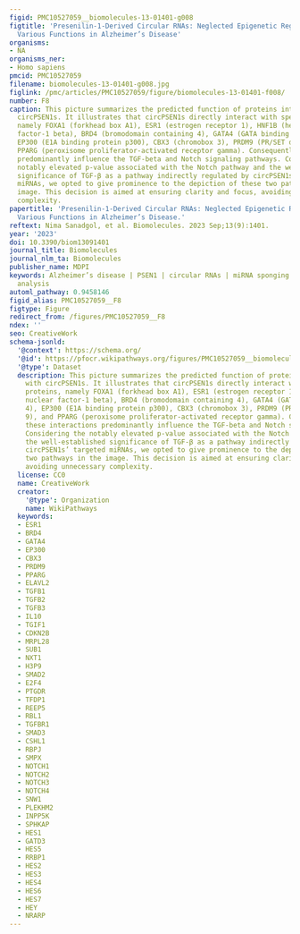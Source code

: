 ```yaml
---
figid: PMC10527059__biomolecules-13-01401-g008
figtitle: 'Presenilin-1-Derived Circular RNAs: Neglected Epigenetic Regulators with
  Various Functions in Alzheimer’s Disease'
organisms:
- NA
organisms_ner:
- Homo sapiens
pmcid: PMC10527059
filename: biomolecules-13-01401-g008.jpg
figlink: /pmc/articles/PMC10527059/figure/biomolecules-13-01401-f008/
number: F8
caption: This picture summarizes the predicted function of proteins interacting with
  circPSEN1s. It illustrates that circPSEN1s directly interact with specific proteins,
  namely FOXA1 (forkhead box A1), ESR1 (estrogen receptor 1), HNF1B (hepatocyte nuclear
  factor-1 beta), BRD4 (bromodomain containing 4), GATA4 (GATA binding protein 4),
  EP300 (E1A binding protein p300), CBX3 (chromobox 3), PRDM9 (PR/SET domain 9), and
  PPARG (peroxisome proliferator-activated receptor gamma). Consequently, these interactions
  predominantly influence the TGF-beta and Notch signaling pathways. Considering the
  notably elevated p-value associated with the Notch pathway and the well-established
  significance of TGF-β as a pathway indirectly regulated by circPSEN1s’ targeted
  miRNAs, we opted to give prominence to the depiction of these two pathways in the
  image. This decision is aimed at ensuring clarity and focus, avoiding unnecessary
  complexity.
papertitle: 'Presenilin-1-Derived Circular RNAs: Neglected Epigenetic Regulators with
  Various Functions in Alzheimer’s Disease.'
reftext: Nima Sanadgol, et al. Biomolecules. 2023 Sep;13(9):1401.
year: '2023'
doi: 10.3390/biom13091401
journal_title: Biomolecules
journal_nlm_ta: Biomolecules
publisher_name: MDPI
keywords: Alzheimer’s disease | PSEN1 | circular RNAs | miRNA sponging | in silico
  analysis
automl_pathway: 0.9458146
figid_alias: PMC10527059__F8
figtype: Figure
redirect_from: /figures/PMC10527059__F8
ndex: ''
seo: CreativeWork
schema-jsonld:
  '@context': https://schema.org/
  '@id': https://pfocr.wikipathways.org/figures/PMC10527059__biomolecules-13-01401-g008.html
  '@type': Dataset
  description: This picture summarizes the predicted function of proteins interacting
    with circPSEN1s. It illustrates that circPSEN1s directly interact with specific
    proteins, namely FOXA1 (forkhead box A1), ESR1 (estrogen receptor 1), HNF1B (hepatocyte
    nuclear factor-1 beta), BRD4 (bromodomain containing 4), GATA4 (GATA binding protein
    4), EP300 (E1A binding protein p300), CBX3 (chromobox 3), PRDM9 (PR/SET domain
    9), and PPARG (peroxisome proliferator-activated receptor gamma). Consequently,
    these interactions predominantly influence the TGF-beta and Notch signaling pathways.
    Considering the notably elevated p-value associated with the Notch pathway and
    the well-established significance of TGF-β as a pathway indirectly regulated by
    circPSEN1s’ targeted miRNAs, we opted to give prominence to the depiction of these
    two pathways in the image. This decision is aimed at ensuring clarity and focus,
    avoiding unnecessary complexity.
  license: CC0
  name: CreativeWork
  creator:
    '@type': Organization
    name: WikiPathways
  keywords:
  - ESR1
  - BRD4
  - GATA4
  - EP300
  - CBX3
  - PRDM9
  - PPARG
  - ELAVL2
  - TGFB1
  - TGFB2
  - TGFB3
  - IL10
  - TGIF1
  - CDKN2B
  - MRPL28
  - SUB1
  - NXT1
  - H3P9
  - SMAD2
  - E2F4
  - PTGDR
  - TFDP1
  - REEP5
  - RBL1
  - TGFBR1
  - SMAD3
  - CSHL1
  - RBPJ
  - SMPX
  - NOTCH1
  - NOTCH2
  - NOTCH3
  - NOTCH4
  - SNW1
  - PLEKHM2
  - INPP5K
  - SPHKAP
  - HES1
  - GATD3
  - HES5
  - RRBP1
  - HES2
  - HES3
  - HES4
  - HES6
  - HES7
  - HEY
  - NRARP
---
```

